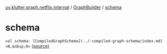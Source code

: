 [uy.klutter.graph.netflix.internal](../index.md) / [GraphBuilder](index.md) / [schema](.)


# schema
`val schema: [CompiledGraphSchema](../-compiled-graph-schema/index.md)<N,&nbsp;R>` [(source)](https://github.com/kohesive/klutter/blob/master/netflix-graph-jdk6/src/main/kotlin/uy/klutter/graph/netflix/internal/Building.kt#L100)


